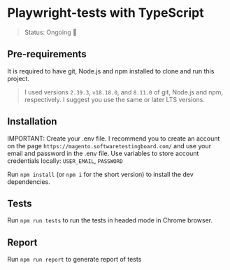 # Playwright-tests with TypeScript

> Status: Ongoing 🔄

## Pre-requirements

It is required to have git, Node.js and npm installed to clone and run this project.

> I used versions `2.39.3`, `v18.18.0`, and `8.11.0` of git, Node.js and npm, respectively. I suggest you use the same
> or later LTS versions.

## Installation

IMPORTANT: Create your .env file. I recommend you to create an account on the page `https://magento.softwaretestingboard.com/` and use your email and password in the .env file.
Use variables to store account credentials locally: `USER_EMAIL`, `PASSWORD`

Run `npm install` (or `npm i` for the short version) to install the dev dependencies.

## Tests

Run `npm run tests` to run the tests in headed mode in Chrome browser.

## Report

Run `npm run report` to generate report of tests
